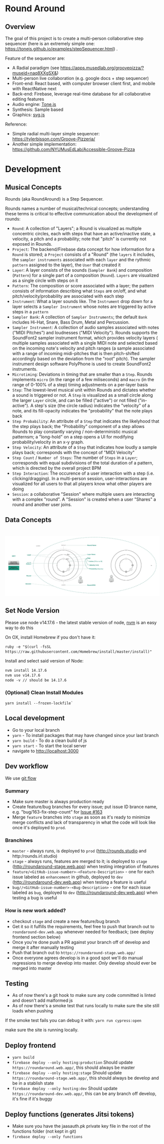# Round Around

## Overview

The goal of this project is to create a multi-person collaborative step sequencer (here is an extremely simple one: https://tonejs.github.io/examples/stepSequencer.html) .

Feature of the sequencer are:

- A Radial paradigm (see https://apps.musedlab.org/groovepizza/?museid=naq8XXgSX&)
- Multi-person live collaboration (e.g. google docs + step sequencer)
- Front-end: React based, with computer browser client first, and mobile with ReactNative next
- Back-end: Firebase, leverage real-time database for all collaborative editing features
- Audio engine: [Tone.js](https://tonejs.github.io/#:~:text=js-,Tone.,of%20the%20Web%20Audio%20API.)
- Synthesis: Sample based
- Graphics: [svg.js](https://svgjs.com/docs/3.0/)

Reference:

- Simple radial multi-layer simple sequencer: https://tylerbisson.com/Groove-Pizzeria/
- Another simple implementation: https://github.com/NYUMusEdLab/Accessible-Groove-Pizza

# Development

## Musical Concepts

Rounds (aka RoundAround) is a Step Sequencer.

Rounds names a number of musical/technical concepts; understanding these terms is critical to effective communication about the development of rounds:

- `Round`: A collection of "Layers"; a Round is visualized as multiple concentric circles, each with steps that have an active/inactive state, a velocity, a pitch and a probability; note that "pitch" is currently not exposed in Rounds.
- `Project`: The backend/Firebase data concept for how information for a `Round` is stored; a `Project` consists of a "Round" (the `layers` it includes, the `sampler instruments` associated with each `layer` and the rythmic `pattern` assigned to the layer), the `User` that created it
- `Layer`: A layer consists of the sounds (`Sampler Bank`) and composition (`Pattern`) for a single part of a composition (`Round`). `Layers` are visualized as a single circle with steps on it
- `Pattern`: The composition or score associated with a layer; the pattern consists of information describing what `Steps` are on/off, and what pitch/velocity/probability are associated with each step
- `Instrument`: What a layer sounds like. The `Instrument` drop down for a layer selects a `Sampler Instrument` whose notes are triggered by active steps in a `pattern`
- `Sampler Bank`: A collection of `Sampler Instruments`; the default `Bank` includes Hi-Hat, Snare, Bass Drum, Metal and Percussion.
- `Sampler Instrument`: A collection of audio samples associated with notes ("MIDI Pitches") and loudnesses ("MIDI Velocity"). Rounds supports the SoundFont2 sampler instrument format, which provides velocity layers ( multiple samples associated with a single MIDI note and selected based on the incoming note's velocity and pitch ranges (a sample associated with a range of incoming midi-pitches that is then pitch-shifted accordingly based on the deviation from the "root" pitch). The sampler instrument design software PolyPhone is used to create SoundFont2 instruments.
- `Microtiming`: Deviations in timing that are smaller than a `Step`. Rounds implements `micro` (in the range of a few miliseconds) and `macro` (in the range of 0-100% of a step) timing adjustments on a per-layer basis
- `Step`: The lowest-level musical unit within Rounds and dictates whether a sound is triggered or not. A `Step` is visualized as a small circle along the larger `Layer` circle, and can be filled ("active") or not filled ("in-active"). A step's size (the circle radius) indicates the "velocity" of a note, and its fill-opacity indicates the "probability" that the note plays back
- `Step Probability`: An attribute of a `Step` that indicates the likelyhood that the step plays back; the "Probability" component of a step allows Rounds to play constantly varying / non-deterministic musical patternsm; a "long-hold" on a step opens a UI for modifying probability/velocity in an x-y graph.
- `Step Velocity`: An attribute of a `Step` that indicates how loudly a sample plays back; corresponds with the concept of "MIDI Velocity"
- `Step Count` / `Number of Steps`: The number of `Steps` in a `Layer`; corresponds with equal subdivisions of the total duration of a pattern, which is directed by the overall project BPM
- `Step Interaction`: The occurence of a user interaction with a step (i.e. clicking/dragging). In a multi-person session, user-interactions are visualized for all users to that all players know what other players are doing
- `Session`: a collaborative "Session" where multiple users are interacting with a complex "round". A "Session" is created when a user "Shares" a round and another user joins.

## Data Concepts

# ![Key Data Concepts for RoundAround](/docs/images/RoundAround_Concepts.jpeg)

## Set Node Version

Please use node v14.17.6 - the latest stable version of node, [nvm](https://tecadmin.net/install-nvm-macos-with-homebrew/) is an easy way to do this

On OX, install Homebrew if you don't have it:

```
ruby -e "$(curl -fsSL https://raw.githubusercontent.com/Homebrew/install/master/install)"
```

Install and select said version of Node:

```
nvm install 14.17.6
nvm use v14.17.6
node -v // should be 14.17.6
```

### (Optional) Clean Install Modules

```
yarn install --frozen-lockfile`
```

## Local development

- Go to your local branch
- `yarn` - To install packages that may have changed since your last branch
- `yarn build` - To do a clean build of js
- `yarn start` - To start the local server
- navigate to [http://localhost:3000](http://localhost:3000)

## Dev workflow

We use [git flow](https://www.atlassian.com/git/tutorials/comparing-workflows/gitflow-workflow#:~:text=The%20overall%20flow%20of%20Gitflow,branch%20is%20created%20from%20main&text=When%20a%20feature%20is%20complete%20it%20is%20merged%20into%20the,branch%20is%20created%20from%20main)

### Summary

- Make sure master is always production ready
- Create feature/bug branches for every issue; put issue ID brance name, e.g. "bug/163-fix-step-count" for [Issue #163](https://github.com/irllabs/roundaround/issues/163)
- Merge `feature` branches into `stage` as soon as it's ready to minimize merge conflicts and lack of transparency in what the code will look like once it's deployed to `prod`.

### Branchines

- `master` - always runs, is deployed to `prod` (http://rounds.studio and http:/rounds.irl.studio)
- `stage` - always runs, features are merged to it; is deployed to `stage` (http://roundaround-stage.web.app) when testing integration of features
- `feature/<GitHub-issue-number>-<Feature-Description>` - one for each issue labeled as `enhancement` in github, deployed to `dev` (http://roundaround-dev.web.app) when testing a feature is useful
- `bug//<GitHub-issue-number>-<Bug-Description>` - one for each issue labeled as `bug`, deployed to `dev` (http://roundaround-dev.web.app) when testing a bug is useful

### How is new work added?

- checkout `stage` and create a new feature/bug branch
- Get it so it fulfills the requirements, feel free to push that branch out to `roundaround-dev.web.app` whenever needed for feedback; (see deploy frontend section below)
- Once you're done push a PR against your branch off of develop and merge it after manually testing
- Push that branch out to `https://roundaround-stage.web.app/`
- Once everyone agrees develop is in a good spot we'll do manual regressions to merge develop into master.
  _Only_ develop should ever be merged into master

## Testing

- As of now there's a git hook to make sure any code committed is linted and doesn't add malformed js
- As of now there's a smoke test that runs locally to make sure the site still loads when pushing

If the smoke test fails you can debug it with:
`yarn run cypress:open`

make sure the site is running locally.

## Deploy frontend

- `yarn build`
- `firebase deploy --only hosting:production`
  Should update `https://roundaround.web.app/`, this should always be master
- `firebase deploy --only hosting:stage`
  Should update `https://roundaround-stage.web.app/`, this should always be develop and be in a stablish state
- `firebase deploy --only hosting:dev`
  Should update `https://roundaround-dev.web.app/`, this can be any branch off develop, it's fine if it's buggy

## Deploy functions (generates Jitsi tokens)

- Make sure you have the jaasauth.pk private key file in the root of the functions folder (not kept in git)
- `firebase deploy --only functions`
